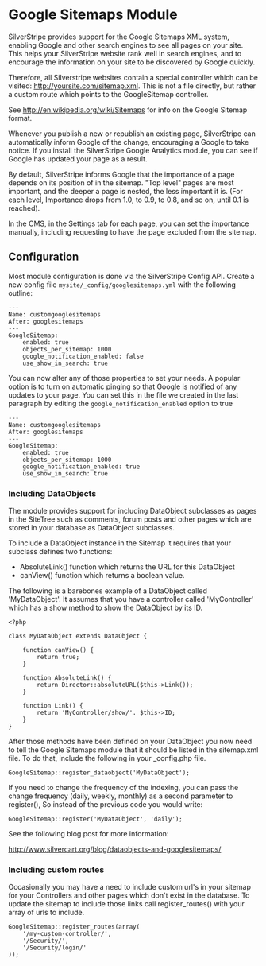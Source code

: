 # Google Sitemaps Module

SilverStripe provides support for the Google Sitemaps XML system, enabling 
Google and other search engines to see all pages on your site. This helps 
your SilverStripe website rank well in search engines, and to encourage the 
information on your site to be discovered by Google quickly.

Therefore, all Silverstripe websites contain a special controller which can be 
visited: http://yoursite.com/sitemap.xml. This is not a file directly, but 
rather a custom route which points to the GoogleSitemap controller.

See http://en.wikipedia.org/wiki/Sitemaps for info on the Google Sitemap 
format.

Whenever you publish a new or republish an existing page, SilverStripe can 
automatically inform Google of the change, encouraging a Google to take notice. 
If you install the SilverStripe Google Analytics module, you can see if Google 
has updated your page as a result.

By default, SilverStripe informs Google that the importance of a page depends 
on its position of in the sitemap. "Top level" pages are most important, and 
the deeper a page is nested, the less important it is. (For each level, 
Importance drops from 1.0, to 0.9, to 0.8, and so on, until 0.1 is reached).

In the CMS, in the Settings tab for each page, you can set the importance 
manually, including requesting to have the page excluded from the sitemap.

## Configuration

Most module configuration is done via the SilverStripe Config API. Create a new
config file `mysite/_config/googlesitemaps.yml` with the following outline:

	---
	Name: customgooglesitemaps
	After: googlesitemaps
	---
	GoogleSitemap:
  		enabled: true
  		objects_per_sitemap: 1000
  		google_notification_enabled: false
  		use_show_in_search: true

You can now alter any of those properties to set your needs. A popular option
is to turn on automatic pinging so that Google is notified of any updates to
your page. You can set this in the file we created in the last paragraph by
editing the `google_notification_enabled` option to true

	---
	Name: customgooglesitemaps
	After: googlesitemaps
	---
	GoogleSitemap:
  		enabled: true
  		objects_per_sitemap: 1000
  		google_notification_enabled: true
  		use_show_in_search: true

### Including DataObjects

The module provides support for including DataObject subclasses as pages in the 
SiteTree such as comments, forum posts and other pages which are stored in your
database as DataObject subclasses.

To include a DataObject instance in the Sitemap it requires that your subclass 
defines two functions:

 * AbsoluteLink() function which returns the URL for this DataObject
 * canView() function which returns a boolean value.

The following is a barebones example of a DataObject called 'MyDataObject'. It 
assumes that you have a controller called 'MyController' which has a show method 
to show the DataObject by its ID.

	<?php
	
	class MyDataObject extends DataObject {
		
		function canView() {
			return true;
		}
		
		function AbsoluteLink() {
			return Director::absoluteURL($this->Link());
		}
		
		function Link() {
			return 'MyController/show/'. $this->ID;
		}
	}


After those methods have been defined on your DataObject you now need to tell 
the Google Sitemaps module that it should be listed in the sitemap.xml file. To
do that, include the following in your _config.php file.

	GoogleSitemap::register_dataobject('MyDataObject');

If you need to change the frequency of the indexing, you can pass the change 
frequency (daily, weekly, monthly) as a second parameter to register(), So 
instead of the previous code you would write:

	GoogleSitemap::register('MyDataObject', 'daily');	
	
See the following blog post for more information:

http://www.silvercart.org/blog/dataobjects-and-googlesitemaps/

### Including custom routes

Occasionally you may have a need to include custom url's in your sitemap for
your Controllers and other pages which don't exist in the database. To update
the sitemap to include those links call register_routes() with your array of
urls to include.

	GoogleSitemap::register_routes(array(
		'/my-custom-controller/',
		'/Security/',
		'/Security/login/'
	));
